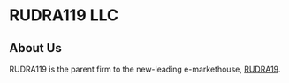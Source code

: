 # RUDRA119 LLC

## About Us

RUDRA119 is the parent firm to the new-leading e-markethouse, [RUDRA19](http://RUDRA19.github.io). 